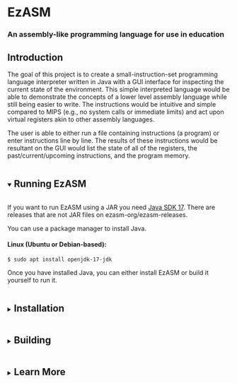 # EzASM

### An assembly-like programming language for use in education

## Introduction

The goal of this project is to create a small-instruction-set programming language interpreter written in Java with a GUI interface for inspecting the current state of the environment. This simple interpreted language would be able to demonstrate the concepts of a lower level assembly language while still being easier to write. The instructions would be intuitive and simple compared to MIPS (e.g., no system calls or immediate limits) and act upon virtual registers akin to other assembly languages.

The user is able to either run a file containing instructions (a program) or enter instructions line by line. The results of these instructions would be resultant on the GUI would list the state of all of the registers, the past/current/upcoming instructions, and the program memory.

<details open>
<summary><h2 style="display:inline-block">Running EzASM</h2></summary>

If you want to run EzASM using a JAR you need [Java SDK 17](https://www.oracle.com/java/technologies/javase/jdk17-archive-downloads.html). There are releases that are not JAR files on ezasm-org/ezasm-releases.

You can use a package manager to install Java.

#### Linux (Ubuntu or Debian-based):
```
$ sudo apt install openjdk-17-jdk
```

Once you have installed Java, you can either install EzASM or build it yourself to run it.

</details>


<details>
<summary><h2 style="display:inline-block">Installation</h2></summary>

The latest release can be found at the [EzASM releases repository](https://github.com/ezasm-org/EzASM-releases/releases/latest) to install it manually.

For MacOS/Linux, EzASM can also be downloaded via [homebrew](https://brew.sh/) the [EzASM tap](https://github.com/ezasm-org/homebrew-ezasm):

```
$ brew tap ezasm-org/ezasm
$ brew install ezasm
```

</details>


<details>
<summary><h2 style="display:inline-block">Building</h2></summary>

[Java SDK 17](https://www.oracle.com/java/technologies/javase/jdk17-archive-downloads.html) and  [Maven](https://maven.apache.org/install.html) are required to build EzASM.

You can use any one of the following Maven install commands for your OS/distribution: 

#### Linux:
```
    $ sudo apt install maven
    $ sudo dnf install maven
    $ sudo yum install maven
```

#### macOS: 
```
    $ brew install maven
    $ sdk install maven
    $ sudo port install maven3
```

#### Windows:
Requires [Chocolatey](https://chocolatey.org/install) or [Scoop](https://scoop.sh/)
```
    $ choco install maven
    $ scoop install main/maven
```

You can confirm that maven has been installed using `mvn -v`

### To build EzASM from the command line:

- Clone this repository locally: `$ git clone https://github.com/ezasm-org/EzASM.git`
- Navigate to your clone's root directory using the `cd` command
- Build the project using Maven: `$ mvn clean compile assembly:single`
- Run your build: `$ java -jar target/*full.jar`

### To run EzASM from IDE:

Navigate to and open the EzASM project root directory
Navigate to the project's Main.java file `(\ezasm\src\main\java\com\ezasm\Main.java)`

*Note: In VSCode, you will have to open an Ubuntu terminal 

### Testing

**You will need to have built from the command line or IntelliJ to complete this** \
Navigate to the EzASM project root directory \
Run `$ mvn clean test`

### Building packaged executables:

#### Instructions

Navigate to the EzASM project root directory \
Run `$ mvn clean package` will build a variety of native executables in the `target` directory \
Options marked with an asterisk `*` will only be generated if you fulfill the requirements to install:
being on the required operating system and having the necessary optional dependencies.

</details>


<details>
<summary><h2 style="display:inline-block">Learn More</h2></summary>

#### An appendix of EzASM's commands can be found [here](https://github.com/ezasm-org/EzASM/wiki/Instruction-Set)
#### A guide to the syntax of EzASM's language can be found [here](https://github.com/ezasm-org/EzASM/wiki/Syntax)
#### EzASM Implementation and structure details can be found [here](https://github.com/ezasm-org/EzASM/wiki/Structure)

</details>


